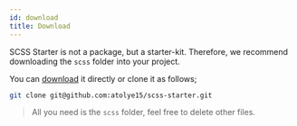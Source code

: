 ```yaml
---
id: download
title: Download
---
```


SCSS Starter is not a package, but a starter-kit. Therefore, we recommend downloading the `scss` folder into your project.

You can [download](https://github.com/atolye15/scss-starter/releases) it directly or clone it as follows;

```bash
git clone git@github.com:atolye15/scss-starter.git
```

> All you need is the `scss` folder, feel free to delete other files.
